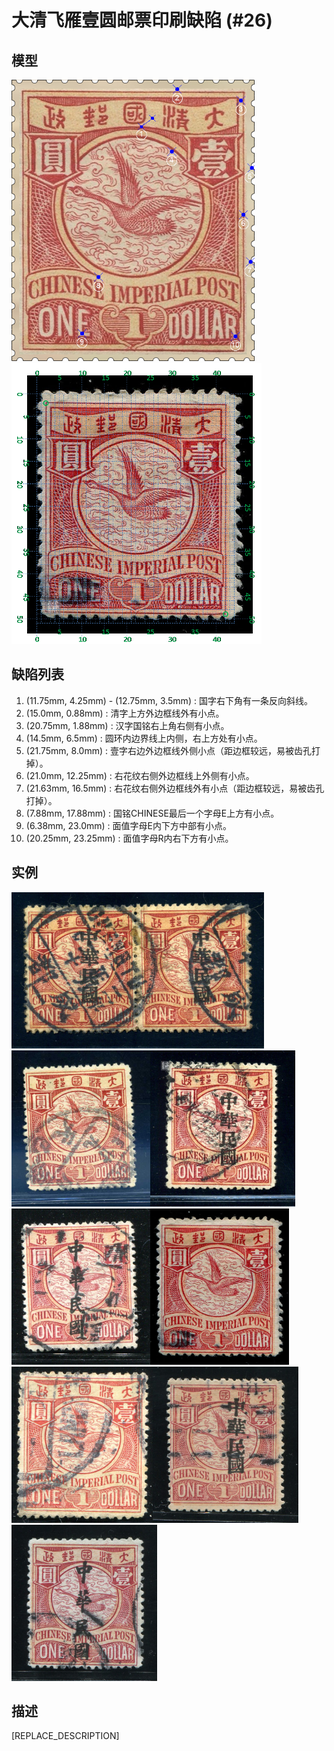 # 大清飞雁壹圆邮票印刷缺陷 (#26)

## 模型
<img src="model.png" height=450/> <img src="sampling.png" height=450/>

## 缺陷列表
1. (11.75mm, 4.25mm) - (12.75mm, 3.5mm) :  国字右下角有一条反向斜线。
1. (15.0mm, 0.88mm) :  清字上方外边框线外有小点。
1. (20.75mm, 1.88mm) :  汉字国铭右上角右侧有小点。
1. (14.5mm, 6.5mm) :  圆环内边界线上内侧，右上方处有小点。
1. (21.75mm, 8.0mm) :  壹字右边外边框线外侧小点（距边框较远，易被齿孔打掉）。
1. (21.0mm, 12.25mm) :  右花纹右侧外边框线上外侧有小点。
1. (21.63mm, 16.5mm) :  右花纹右侧外边框线外有小点（距边框较远，易被齿孔打掉）。
1. (7.88mm, 17.88mm) :  国铭CHINESE最后一个字母E上方有小点。
1. (6.38mm, 23.0mm) :  面值字母E内下方中部有小点。
1. (20.25mm, 23.25mm) :  面值字母R内右下方有小点。


## 实例
<img src="2009-11-22_00029677036A.jpg" height=250/><img src="2010-01-12_00030651097A.jpg" height=250/><img src="2011-09-02_00048213043A.jpg" height=250/><img src="2014-05-13_00142373104A.jpg" height=250/><img src="2014-07-08_00149646023A.jpg" height=250/><img src="2014-12-10_00161750146A.jpg" height=250/><img src="2016-01-24_00193655084A.jpg" height=250/><img src="2016-05-11_00208939010A.jpg" height=250/>


## 描述
[REPLACE_DESCRIPTION]
